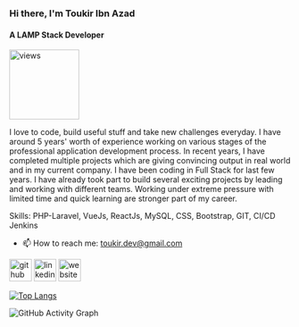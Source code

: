 ### Hi there, I'm Toukir Ibn Azad
#### A LAMP Stack Developer
<a href="https://github.com/toukir26251"><img alt="views" title="Github views" src="https://komarev.com/ghpvc/?username=toukir26251&style=plastic&color=blueviolet" width="125"/></a>

I love to code, build useful stuff and take new challenges everyday. I have around 5 years' worth of experience working on various stages of the professional application development process. In recent years, I have completed multiple projects which are giving convincing output in real world and in my current company. I have been coding in Full Stack for last few years. I have already took part to build several exciting projects by leading and working with different teams. Working under extreme pressure with limited time and quick learning are stronger part of my career.

Skills: PHP-Laravel, VueJs, ReactJs, MySQL, CSS, Bootstrap, GIT, CI/CD Jenkins

- 📫 How to reach me: toukir.dev@gmail.com 


[<img src='https://cdn.jsdelivr.net/npm/simple-icons@3.0.1/icons/github.svg' alt='github' height='40'>](https://github.com/toukir26251)  [<img src='https://cdn.jsdelivr.net/npm/simple-icons@3.0.1/icons/linkedin.svg' alt='linkedin' height='40'>](https://www.linkedin.com/in/toukir-26251/)  [<img src='https://cdn.jsdelivr.net/npm/simple-icons@3.0.1/icons/icloud.svg' alt='website' height='40'>](https://toukirportfolio.web.app/)  

[![Top Langs](https://github-readme-stats.vercel.app/api/top-langs/?username=toukir26251)](https://github.com/anuraghazra/github-readme-stats)

![GitHub Activity Graph](https://activity-graph.herokuapp.com/graph?username=toukir26251)  

